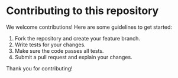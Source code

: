 # Contributing to this repository

We welcome contributions! Here are some guidelines to get started:

1. Fork the repository and create your feature branch.
2. Write tests for your changes.
3. Make sure the code passes all tests.
4. Submit a pull request and explain your changes.

Thank you for contributing!
